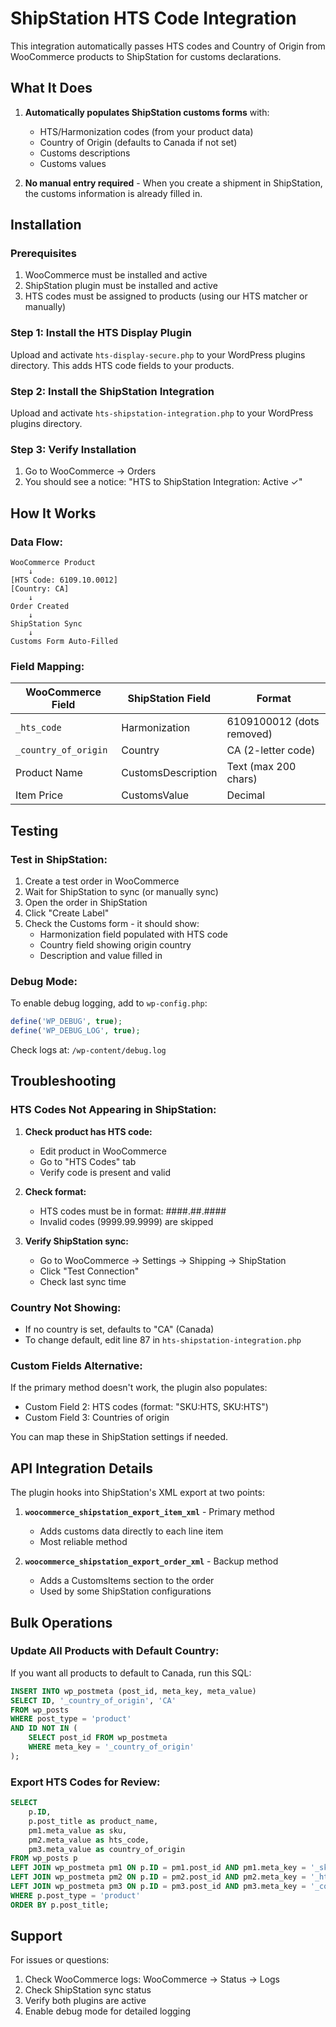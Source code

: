 # ShipStation HTS Code Integration

This integration automatically passes HTS codes and Country of Origin from WooCommerce products to ShipStation for customs declarations.

## What It Does

1. **Automatically populates ShipStation customs forms** with:
   - HTS/Harmonization codes (from your product data)
   - Country of Origin (defaults to Canada if not set)
   - Customs descriptions
   - Customs values

2. **No manual entry required** - When you create a shipment in ShipStation, the customs information is already filled in.

## Installation

### Prerequisites
1. WooCommerce must be installed and active
2. ShipStation plugin must be installed and active
3. HTS codes must be assigned to products (using our HTS matcher or manually)

### Step 1: Install the HTS Display Plugin
Upload and activate `hts-display-secure.php` to your WordPress plugins directory. This adds HTS code fields to your products.

### Step 2: Install the ShipStation Integration
Upload and activate `hts-shipstation-integration.php` to your WordPress plugins directory.

### Step 3: Verify Installation
1. Go to WooCommerce → Orders
2. You should see a notice: "HTS to ShipStation Integration: Active ✓"

## How It Works

### Data Flow:
```
WooCommerce Product 
    ↓
[HTS Code: 6109.10.0012]
[Country: CA]
    ↓
Order Created
    ↓
ShipStation Sync
    ↓
Customs Form Auto-Filled
```

### Field Mapping:

| WooCommerce Field | ShipStation Field | Format |
|------------------|-------------------|---------|
| `_hts_code` | Harmonization | 6109100012 (dots removed) |
| `_country_of_origin` | Country | CA (2-letter code) |
| Product Name | CustomsDescription | Text (max 200 chars) |
| Item Price | CustomsValue | Decimal |

## Testing

### Test in ShipStation:
1. Create a test order in WooCommerce
2. Wait for ShipStation to sync (or manually sync)
3. Open the order in ShipStation
4. Click "Create Label"
5. Check the Customs form - it should show:
   - Harmonization field populated with HTS code
   - Country field showing origin country
   - Description and value filled in

### Debug Mode:
To enable debug logging, add to `wp-config.php`:
```php
define('WP_DEBUG', true);
define('WP_DEBUG_LOG', true);
```

Check logs at: `/wp-content/debug.log`

## Troubleshooting

### HTS Codes Not Appearing in ShipStation:

1. **Check product has HTS code:**
   - Edit product in WooCommerce
   - Go to "HTS Codes" tab
   - Verify code is present and valid

2. **Check format:**
   - HTS codes must be in format: ####.##.####
   - Invalid codes (9999.99.9999) are skipped

3. **Verify ShipStation sync:**
   - Go to WooCommerce → Settings → Shipping → ShipStation
   - Click "Test Connection"
   - Check last sync time

### Country Not Showing:

- If no country is set, defaults to "CA" (Canada)
- To change default, edit line 87 in `hts-shipstation-integration.php`

### Custom Fields Alternative:

If the primary method doesn't work, the plugin also populates:
- Custom Field 2: HTS codes (format: "SKU:HTS, SKU:HTS")
- Custom Field 3: Countries of origin

You can map these in ShipStation settings if needed.

## API Integration Details

The plugin hooks into ShipStation's XML export at two points:

1. **`woocommerce_shipstation_export_item_xml`** - Primary method
   - Adds customs data directly to each line item
   - Most reliable method

2. **`woocommerce_shipstation_export_order_xml`** - Backup method
   - Adds a CustomsItems section to the order
   - Used by some ShipStation configurations

## Bulk Operations

### Update All Products with Default Country:
If you want all products to default to Canada, run this SQL:
```sql
INSERT INTO wp_postmeta (post_id, meta_key, meta_value)
SELECT ID, '_country_of_origin', 'CA'
FROM wp_posts 
WHERE post_type = 'product' 
AND ID NOT IN (
    SELECT post_id FROM wp_postmeta 
    WHERE meta_key = '_country_of_origin'
);
```

### Export HTS Codes for Review:
```sql
SELECT 
    p.ID,
    p.post_title as product_name,
    pm1.meta_value as sku,
    pm2.meta_value as hts_code,
    pm3.meta_value as country_of_origin
FROM wp_posts p
LEFT JOIN wp_postmeta pm1 ON p.ID = pm1.post_id AND pm1.meta_key = '_sku'
LEFT JOIN wp_postmeta pm2 ON p.ID = pm2.post_id AND pm2.meta_key = '_hts_code'
LEFT JOIN wp_postmeta pm3 ON p.ID = pm3.post_id AND pm3.meta_key = '_country_of_origin'
WHERE p.post_type = 'product'
ORDER BY p.post_title;
```

## Support

For issues or questions:
1. Check WooCommerce logs: WooCommerce → Status → Logs
2. Check ShipStation sync status
3. Verify both plugins are active
4. Enable debug mode for detailed logging